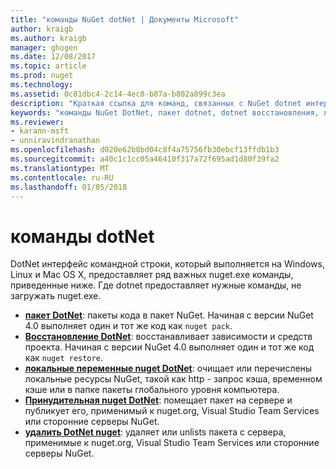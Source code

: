 ```yaml
---
title: "команды NuGet dotNet | Документы Microsoft"
author: kraigb
ms.author: kraigb
manager: ghogen
ms.date: 12/08/2017
ms.topic: article
ms.prod: nuget
ms.technology: 
ms.assetid: 0c81dbc4-2c14-4ec8-b87a-b802a899c3ea
description: "Краткая ссылка для команд, связанных с NuGet dotnet интерфейс командной строки."
keywords: "команды NuGet DotNet, пакет dotnet, dotnet восстановления, локальные nuget dotnet, dotnet nuget push, dotnet nuget delete"
ms.reviewer:
- karann-msft
- unniravindranathan
ms.openlocfilehash: d020e62b8bd04c8f4a75756fb30ebcf13ffdb1b3
ms.sourcegitcommit: a40c1c1cc05a46410f317a72f695ad1d80f39fa2
ms.translationtype: MT
ms.contentlocale: ru-RU
ms.lasthandoff: 01/05/2018
---
```

# <a name="dotnet-commands"></a>команды dotNet

DotNet интерфейс командной строки, который выполняется на Windows, Linux и Mac OS X, предоставляет ряд важных nuget.exe команды, приведенные ниже. Где dotnet предоставляет нужные команды, не загружать nuget.exe.

- [**пакет DotNet**](/dotnet/core/tools/dotnet-pack?tabs=netcore2x): пакеты кода в пакет NuGet. Начиная с версии NuGet 4.0 выполняет один и тот же код как `nuget pack`.
- [**Восстановление DotNet**](/dotnet/core/tools/dotnet-restore?tabs=netcore2x): восстанавливает зависимости и средств проекта. Начиная с версии NuGet 4.0 выполняет один и тот же код как `nuget restore`.
- [**локальные переменные nuget DotNet**](/dotnet/core/tools/dotnet-nuget-locals): очищает или перечислены локальные ресурсы NuGet, такой как http - запрос кэша, временном кэше или в папке пакеты глобального уровня компьютера.
- [**Принудительная nuget DotNet**](/dotnet/core/tools/dotnet-nuget-push): помещает пакет на сервере и публикует его, применимый к nuget.org, Visual Studio Team Services или сторонние серверы NuGet.
- [**удалить DotNet nuget**](/dotnet/core/tools/dotnet-nuget-delete): удаляет или unlists пакета с сервера, применимые к nuget.org, Visual Studio Team Services или сторонние серверы NuGet.
